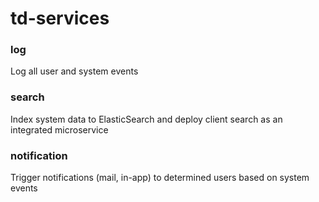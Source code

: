 # td-services
### log
Log all user and system events 
### search
Index system data to ElasticSearch and deploy client search as an integrated microservice
### notification
Trigger notifications (mail, in-app) to determined users based on system events
